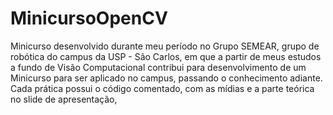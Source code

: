# MinicursoOpenCV
Minicurso desenvolvido durante meu período no Grupo SEMEAR, grupo de robótica do campus da USP - São Carlos, em que a partir de meus estudos a fundo de Visão Computacional contribui para desenvolvimento de um Minicurso para ser aplicado no campus, passando o conhecimento adiante. Cada prática possui o código comentado, com as mídias e a parte teórica no slide de apresentação,
